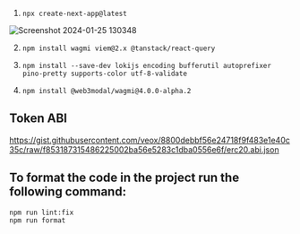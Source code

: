 1. `npx create-next-app@latest`

![Screenshot 2024-01-25 130348](https://github.com/The-Matrix-Labs/temaplate-next-wagmi/assets/112635764/0c903d45-a029-4d53-9d8e-490423970dca)

2. `npm install wagmi viem@2.x @tanstack/react-query`

3. `npm install --save-dev lokijs encoding bufferutil autoprefixer pino-pretty supports-color utf-8-validate`

4. `npm install @web3modal/wagmi@4.0.0-alpha.2`

## Token ABI

https://gist.githubusercontent.com/veox/8800debbf56e24718f9f483e1e40c35c/raw/f853187315486225002ba56e5283c1dba0556e6f/erc20.abi.json

## To format the code in the project run the following command:

```
npm run lint:fix
npm run format
```
